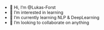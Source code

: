 - 👋 Hi, I’m @Lukas-Forst
- 👀 I’m interested in learning
- 🌱 I’m currently learning NLP & DeepLearning
- 💞️ I’m looking to collaborate on anything


<!---
Lukas-Forst/Lukas-Forst is a ✨ special ✨ repository because its `README.md` (this file) appears on your GitHub profile.
You can click the Preview link to take a look at your changes.
--->

